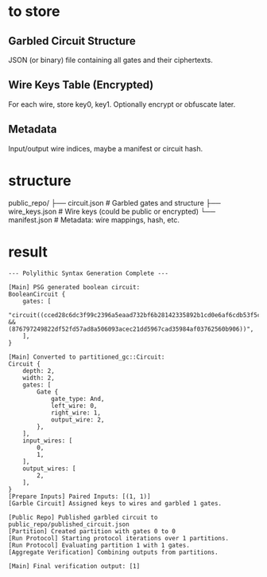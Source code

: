 # to store

## Garbled Circuit Structure

JSON (or binary) file containing all gates and their ciphertexts.

## Wire Keys Table (Encrypted)

For each wire, store key0, key1. Optionally encrypt or obfuscate later.

## Metadata

Input/output wire indices, maybe a manifest or circuit hash.

# structure

public_repo/
├── circuit.json # Garbled gates and structure
├── wire_keys.json # Wire keys (could be public or encrypted)
└── manifest.json # Metadata: wire mappings, hash, etc.

# result

```
--- Polylithic Syntax Generation Complete ---

[Main] PSG generated boolean circuit:
BooleanCircuit {
    gates: [
        "circuit((cced28c6dc3f99c2396a5eaad732bf6b28142335892b1cd0e6af6cdb53f5ccfa) && (876797249822df52fd57ad8a506093acec21dd5967cad35984af03762560b906))",
    ],
}

[Main] Converted to partitioned_gc::Circuit:
Circuit {
    depth: 2,
    width: 2,
    gates: [
        Gate {
            gate_type: And,
            left_wire: 0,
            right_wire: 1,
            output_wire: 2,
        },
    ],
    input_wires: [
        0,
        1,
    ],
    output_wires: [
        2,
    ],
}
[Prepare Inputs] Paired Inputs: [(1, 1)]
[Garble Circuit] Assigned keys to wires and garbled 1 gates.

[Public Repo] Published garbled circuit to public_repo/published_circuit.json
[Partition] Created partition with gates 0 to 0
[Run Protocol] Starting protocol iterations over 1 partitions.
[Run Protocol] Evaluating partition 1 with 1 gates.
[Aggregate Verification] Combining outputs from partitions.

[Main] Final verification output: [1]
```
